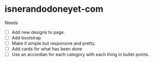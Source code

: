 # isnerandodoneyet-com

Needs
- [ ] Add new designs to page.
- [ ] Add bootstrap
- [ ] Make it simple but responsive and pretty.
- [ ] Add cards for what has been done
- [ ] Use an accordian for each category with each thing in bullet points.